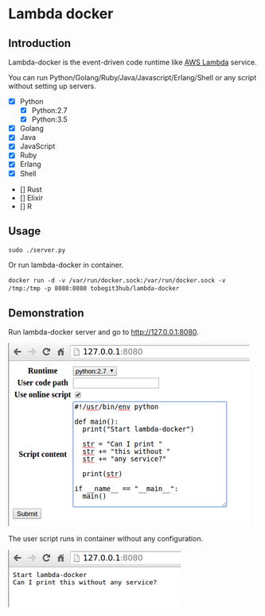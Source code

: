 # Lambda docker

## Introduction

Lambda-docker is the event-driven code runtime like [AWS Lambda](https://aws.amazon.com/lambda/) service.

You can run Python/Golang/Ruby/Java/Javascript/Erlang/Shell or any script without setting up servers.

- [x] Python
  - [x] Python:2.7
  - [x] Python:3.5
- [x] Golang
- [x] Java
- [x] JavaScript
- [x] Ruby
- [x] Erlang
- [x] Shell
- [] Rust
- [] Elixir
- [] R

## Usage

```
sudo ./server.py
```

Or run lambda-docker in container.

```
docker run -d -v /var/run/docker.sock:/var/run/docker.sock -v /tmp:/tmp -p 8080:8080 tobegit3hub/lambda-docker
```

## Demonstration

Run lambda-docker server and go to <http://127.0.0.1:8080>.

![](./example/lambda-docker-input.png)

The user script runs in container without any configuration.

![](./example/lambda-docker-output.png)



